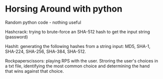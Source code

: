 # Horsing Around with python
Random python code - nothing useful

Hashcrack: trying to brute-force an SHA-512 hash to get the input string (password)

Hashit: generating the following hashes from a string input: MD5, SHA-1, SHA-224, SHA-256, SHA-384, SHA-512.

Rockpaperscissors: playing RPS with the user. Stroring the user's choices in a txt file, identifying the most common choice and determining the hand that wins against that choice.
